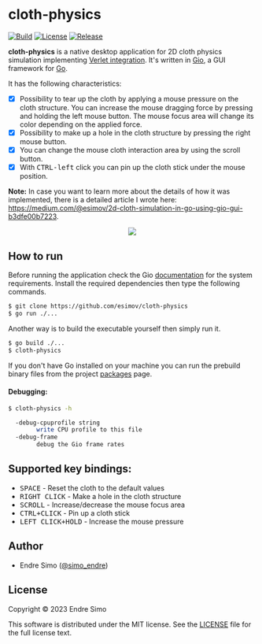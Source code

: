 # cloth-physics
[![Build](https://github.com/esimov/cloth-physics/actions/workflows/build.yml/badge.svg)](https://github.com/esimov/cloth-physics/actions/workflows/build.yml)
[![License](https://img.shields.io/github/license/esimov/cloth-physics)](./LICENSE)
[![Release](https://img.shields.io/badge/release-v1.0.1-blue.svg)](https://github.com/esimov/cloth-physics/releases/tag/v1.0.2)

**cloth-physics** is a native desktop application for 2D cloth physics simulation implementing [Verlet integration](https://en.wikipedia.org/wiki/Verlet_integration). It's written in [Gio](https://gioui.org), a GUI framework for [Go](https://golang.org/). 

It has the following characteristics:
- [x] Possibility to tear up the cloth by applying a mouse pressure on the cloth structure. You can increase the mouse dragging force by pressing and holding the left mouse button. The mouse focus area will change its color depending on the applied force.
- [x] Possibility to make up a hole in the cloth structure by pressing the right mouse button.
- [x] You can change the mouse cloth interaction area by using the scroll button.
- [x] With <kbd>CTRL-left</kbd> click you can pin up the cloth stick under the mouse position.

**Note:** In case you want to learn more about the details of how it was implemented, there is a detailed article I wrote here: https://medium.com/@esimov/2d-cloth-simulation-in-go-using-gio-gui-b3dfe00b7223.

<p align="center"><img src="./cloth-sim.gif"/></p>

## How to run
Before running the application check the Gio [documentation](https://gioui.org/doc/install) for the system requirements. Install the required dependencies then type the following commands.

```bash
$ git clone https://github.com/esimov/cloth-physics
$ go run ./...
```

Another way is to build the executable yourself then simply run it. 

```bash
$ go build ./...
$ cloth-physics
```

If you don't have Go installed on your machine you can run the prebuild binary files from the project [packages](https://github.com/esimov/cloth-physics/packages) page.

#### Debugging:
```bash
$ cloth-physics -h

  -debug-cpuprofile string
        write CPU profile to this file
  -debug-frame
        debug the Gio frame rates
```

## Supported key bindings:
* <kbd>SPACE</kbd> - Reset the cloth to the default values
* <kbd>RIGHT CLICK</kbd> - Make a hole in the cloth structure
* <kbd>SCROLL</kbd> - Increase/decrease the mouse focus area
* <kbd>CTRL+CLICK</kbd> - Pin up a cloth stick
* <kbd>LEFT CLICK+HOLD</kbd> - Increase the mouse pressure

## Author
* Endre Simo ([@simo_endre](https://twitter.com/simo_endre))

## License
Copyright © 2023 Endre Simo

This software is distributed under the MIT license. See the [LICENSE](https://github.com/esimov/cloth-physics/blob/master/LICENSE) file for the full license text.
